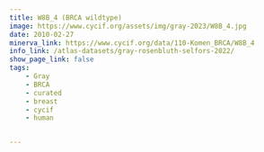 ```yaml
---
title: W8B_4 (BRCA wildtype)
image: https://www.cycif.org/assets/img/gray-2023/W8B_4.jpg
date: 2010-02-27
minerva_link: https://www.cycif.org/data/110-Komen_BRCA/W8B_4
info_link: /atlas-datasets/gray-rosenbluth-selfors-2022/
show_page_link: false
tags:
    - Gray
    - BRCA
    - curated
    - breast
    - cycif
    - human


---
```


